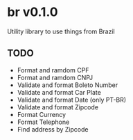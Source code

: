 # br v0.1.0

Utility library to use things from Brazil

## TODO

 * Format and ramdom CPF
 * Format and ramdom CNPJ
 * Validate and format Boleto Number
 * Validate and format Car Plate
 * Validate and format Date (only PT-BR)
 * Validate and format Zipcode
 * Format Currency
 * Format Telephone
 * Find address by Zipcode

 
 

 
 
 
 
